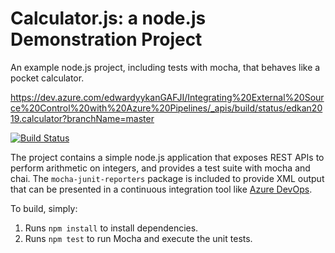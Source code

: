 Calculator.js: a node.js Demonstration Project
==============================================
An example node.js project, including tests with mocha, that behaves like
a pocket calculator.

https://dev.azure.com/edwardyykanGAFJI/Integrating%20External%20Source%20Control%20with%20Azure%20Pipelines/_apis/build/status/edkan2019.calculator?branchName=master

[![Build Status](https://dev.azure.com/edwardyykanGAFJI/Integrating%20External%20Source%20Control%20with%20Azure%20Pipelines/_apis/build/status/edkan2019.calculator?branchName=master)](https://dev.azure.com/edwardyykanGAFJI/Integrating%20External%20Source%20Control%20with%20Azure%20Pipelines/_build/latest?definitionId=2&branchName=master)

The project contains a simple node.js application that exposes REST APIs
to perform arithmetic on integers, and provides a test suite with mocha
and chai.  The `mocha-junit-reporters` package is included to provide XML
output that can be presented in a continuous integration tool like
[Azure DevOps](https://azure.com/devops).

To build, simply:

1. Runs `npm install` to install dependencies.
2. Runs `npm test` to run Mocha and execute the unit tests.

